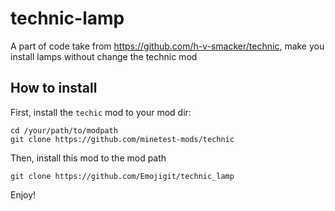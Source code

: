# technic-lamp
A part of code take from https://github.com/h-v-smacker/technic, make you install lamps without change the technic mod
## How to install
First, install the `techic` mod to your mod dir:
```
cd /your/path/to/modpath
git clone https://github.com/minetest-mods/technic
```
Then, install this mod to the mod path
```
git clone https://github.com/Emojigit/technic_lamp
```
Enjoy!
